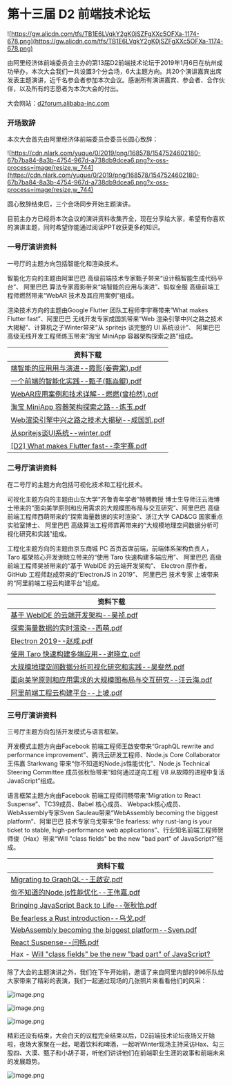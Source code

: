 # 第十三届 D2 前端技术论坛

![https://gw.alicdn.com/tfs/TB1E6LVqkY2gK0jSZFgXXc5OFXa-1174-678.png](https://gw.alicdn.com/tfs/TB1E6LVqkY2gK0jSZFgXXc5OFXa-1174-678.png)

由阿里经济体前端委员会主办的第13届D2前端技术论坛于2019年1月6日在杭州成功举办，本次大会我们一共设置3个分会场，6大主题方向。共20个演讲嘉宾出席发表主题演讲，近千名参会者参加本次会议。感谢所有演讲嘉宾、参会者、合作伙伴，以及所有的志愿者为本次大会的付出。

大会网站：[d2forum.alibaba-inc.com](http://d2forum.alibaba-inc.com/13#/index?_k=7lqawu)

### 开场致辞

本次大会首先由阿里经济体前端委员会委员长圆心致辞：

![https://cdn.nlark.com/yuque/0/2019/png/168578/1547524602180-67b7ba84-8a3b-4754-967d-a738db9dcea6.png?x-oss-process=image/resize,w_744](https://cdn.nlark.com/yuque/0/2019/png/168578/1547524602180-67b7ba84-8a3b-4754-967d-a738db9dcea6.png?x-oss-process=image/resize,w_744)

圆心致辞结束后，三个会场同步开始主题演讲。

目前主办方已经将本次会议的演讲资料收集齐全，现在分享给大家，希望有你喜欢的演讲主题，同时希望你能通过阅读PPT收获更多的知识。

### 一号厅演讲资料

一号厅的主题方向包括智能化和渲染技术。

智能化方向的主题由阿里巴巴 高级前端技术专家甄子带来“设计稿智能生成代码平台”、 阿里巴巴 算法专家霞影带来“端智能的应用与演进”、蚂蚁金服 高级前端工程师燃然带来“WebAR 技术及其应用案例”组成。

渲染技术方向的主题由Google Flutter 团队工程师李宇骞带来“What makes Flutter fast”、阿里巴巴 无线开发专家成国凯带来“Web 渲染引擎中兴之路之技术大揭秘”、计算机之子Winter带来“从 spritejs 谈完整的 UI 系统设计”、 阿里巴巴 高级无线开发工程师炼玉带来“淘宝 MiniApp 容器架构探索之路”组成。


| 资料下载 |
| --- |
| [端智能的应⽤用与演进--霞影(姜霄棠).pdf](https://github.com/d2forum/13th/blob/master/PPT/%E7%AB%AF%E6%99%BA%E8%83%BD%E7%9A%84%E5%BA%94%E2%BD%A4%E7%94%A8%E4%B8%8E%E6%BC%94%E8%BF%9B-%E9%9C%9E%E5%BD%B1(%E5%A7%9C%E9%9C%84%E6%A3%A0).pdf) |
| [一个前端的智能化实践--甄子(甄焱鲲).pdf](https://github.com/d2forum/13th/blob/master/PPT/%E4%B8%80%E4%B8%AA%E5%89%8D%E7%AB%AF%E7%9A%84%E6%99%BA%E8%83%BD%E5%8C%96%E5%AE%9E%E8%B7%B5-%E7%94%84%E5%AD%90(%E7%94%84%E7%84%B1%E9%B2%B2).pdf) |
| [WebAR应用案例和技术详解--燃燃(曾柏然).pdf](https://github.com/d2forum/13th/blob/master/PPT/WebAR%E5%BA%94%E7%94%A8%E6%A1%88%E4%BE%8B%E5%92%8C%E6%8A%80%E6%9C%AF%E8%AF%A6%E8%A7%A3-%E7%87%83%E7%87%83(%E6%9B%BE%E6%9F%8F%E7%84%B6).pdf) |
| [淘宝 MiniApp 容器架构探索之路--炼玉.pdf](https://github.com/d2forum/13th/blob/master/PPT/%E6%B7%98%E5%AE%9D%20MiniApp%20%E5%AE%B9%E5%99%A8%E6%9E%B6%E6%9E%84%E6%8E%A2%E7%B4%A2%E4%B9%8B%E8%B7%AF--%E7%82%BC%E7%8E%89.pdf) |
| [Web渲染引擎中兴之路之技术大揭秘--成国凯.pdf](https://github.com/d2forum/13th/blob/master/PPT/Web%E6%B8%B2%E6%9F%93%E5%BC%95%E6%93%8E%E4%B8%AD%E5%85%B4%E4%B9%8B%E8%B7%AF%E4%B9%8B%E6%8A%80%E6%9C%AF%E5%A4%A7%E6%8F%AD%E7%A7%98--%E6%88%90%E5%9B%BD%E5%87%AF.pdf) |
| [从spritejs谈UI系统--winter.pdf](https://github.com/d2forum/13th/blob/master/PPT/%E4%BB%8Espritejs%E8%B0%88UI%E7%B3%BB%E7%BB%9F.pdf) |
| [[D2] What makes Flutter fast--李宇骞.pdf](https://github.com/d2forum/13th/blob/master/PPT/%5BD2%5D%20What%20makes%20Flutter%20fast.pdf) |

### 二号厅演讲资料

在二号厅的主题方向包括可视化技术和工程化技术。

可视化主题方向的主题由山东大学“齐鲁青年学者”特聘教授 博士生导师汪云海博士带来的“面向美学原则和应用需求的大规模图布局与交互研究”、阿里巴巴 高级前端工程师西萌带来的“探索海量数据的实时渲染”、浙江大学 CAD&CG 国家重点实验室博士、 阿里巴巴 高级算法工程师霏苒带来的“大规模地理空间数据分析可视化研究和实践”组成。

工程化主题方向的主题由京东商城 PC 首页首席前端，前端体系架构负责人，Taro 框架核心开发谢晓立带来的“使用 Taro 快速构建多端应用”、 阿里巴巴 高级前端工程师昊祯带来的“基于 WebIDE 的云端开发架构”、 Electron 原作者，GitHub 工程师赵成带来的“ElectronJS in 2019”、 阿里巴巴 技术专家 上坡带来的“阿里前端工程云构建平台”组成。

| 资料下载 |
| --- |
| [基于 WebIDE 的云端开发架构--昊祯.pdf](https://github.com/d2forum/13th/blob/master/PPT/%E6%98%8A%E7%A5%AF-%E5%9F%BA%E4%BA%8EWebIDE%E7%9A%84%E4%BA%91%E7%AB%AF%E5%BC%80%E5%8F%91%E6%9E%B6%E6%9E%84.pdf) |
| [探索海量数据的实时渲染--西萌.pdf](https://github.com/d2forum/13th/blob/master/PPT/%E8%A5%BF%E8%90%8C-%E6%8E%A2%E7%B4%A2%E6%B5%B7%E9%87%8F%E6%95%B0%E6%8D%AE%E7%9A%84%E5%AE%9E%E6%97%B6%E6%B8%B2%E6%9F%93.pdf) |
| [Electron 2019--赵成.pdf](https://github.com/d2forum/13th/blob/master/PPT/%E8%B5%B5%E6%88%90-Electron%202019.pdf) |
| [使用 Taro 快速构建多端应用--谢晓立.pdf](https://github.com/d2forum/13th/blob/master/PPT/%E8%B0%A2%E6%99%93%E7%AB%8B-%E4%BD%BF%E7%94%A8%20Taro%20%E5%BF%AB%E9%80%9F%E6%9E%84%E5%BB%BA%E5%A4%9A%E7%AB%AF%E5%BA%94%E7%94%A8.pdf) |
| [大规模地理空间数据分析可视化研究和实践--吴斐然.pdf](https://github.com/d2forum/13th/blob/master/PPT/%E5%90%B4%E6%96%90%E7%84%B6-%E5%A4%A7%E8%A7%84%E6%A8%A1%E5%9C%B0%E7%90%86%E7%A9%BA%E9%97%B4%E6%95%B0%E6%8D%AE%E5%88%86%E6%9E%90%E5%8F%AF%E8%A7%86%E5%8C%96%E7%A0%94%E7%A9%B6%E5%92%8C%E5%AE%9E%E8%B7%B5.pdf) |
| [面向美学原则和应用需求的大规模图布局与交互研究--汪云海.pdf](https://github.com/d2forum/13th/blob/master/PPT/%E6%B1%AA%E4%BA%91%E6%B5%B7-%E9%9D%A2%E5%90%91%E7%BE%8E%E5%AD%A6%E5%8E%9F%E5%88%99%E5%92%8C%E5%BA%94%E7%94%A8%E9%9C%80%E6%B1%82%E7%9A%84%E5%A4%A7%E8%A7%84%E6%A8%A1%E5%9B%BE%E5%B8%83%E5%B1%80%E4%B8%8E%E4%BA%A4%E4%BA%92%E7%A0%94%E7%A9%B6.pdf) |
| [阿里前端工程云构建平台--上坡.pdf](https://github.com/d2forum/13th/blob/master/PPT/%E4%B8%8A%E5%9D%A1-%E9%98%BF%E9%87%8C%E5%89%8D%E7%AB%AF%E5%B7%A5%E7%A8%8B%E4%BA%91%E6%9E%84%E5%BB%BA%E5%B9%B3%E5%8F%B0.pdf) |

### 三号厅演讲资料

三号厅主题方向包括开发模式与语言框架。

开发模式主题方向由Facebook 前端工程师王啟安带来“GraphQL rewrite and performance improvement”、腾讯云研发工程师、Node.js Core Collaborator王伟嘉 Starkwang 带来“你不知道的Node.js性能优化”、Node.js Technical Steering Committee 成员张秋怡带来“如何通过逆向工程 V8 从故障的进程中复活 JavaScript”组成。

语言框架主题方向由Facebook 前端工程师闫畅带来“Migration to React Suspense”、TC39成员、Babel 核心成员、 Webpack核心成员、 WebAssembly专家Sven Sauleau带来“WebAssembly becoming the biggest platform”、阿里巴巴 技术专家乌戈带来“Be fearless: why rust-lang is your ticket to stable, high-performance web applications”、行业知名前端工程师贺师俊（Hax）带来“Will "class fields" be the new "bad part" of JavaScript?”组成。

| 资料下载 |
| --- |
| [Migrating to GraphQL--王啟安.pdf](https://github.com/d2forum/13th/blob/master/PPT/%E7%8E%8B%E5%95%9F%E5%AE%89%20-%20Migrating%20to%20GraphQL.pdf) |
| [你不知道的Node.js性能优化--王伟嘉.pdf](https://github.com/d2forum/13th/blob/master/PPT/%E7%8E%8B%E4%BC%9F%E5%98%89%20-%20%E4%BD%A0%E4%B8%8D%E7%9F%A5%E9%81%93%E7%9A%84Node.js%E6%80%A7%E8%83%BD%E4%BC%98%E5%8C%96.pdf) |
| [Bringing JavaScript Back to Life--张秋怡.pdf](https://github.com/d2forum/13th/blob/master/PPT/%E5%BC%A0%E7%A7%8B%E6%80%A1%20-%20Bringing%20JavaScript%20Back%20to%20Life.pdf) |
| [Be fearless a Rust introduction--乌戈.pdf](https://github.com/d2forum/13th/blob/master/PPT/%E4%B9%8C%E6%88%88-Be%20fearless%20a%20Rust%20introduction.pdf) |
| [WebAssembly becoming the biggest platform--Sven.pdf](https://github.com/d2forum/13th/blob/master/PPT/Sven%20-%20WebAssembly%20becoming%20the%20biggest%20platform.pdf) |
| [React Suspense--闫畅.pdf](https://github.com/d2forum/13th/blob/master/PPT/%E9%97%AB%E7%95%85%20-%20React%20Suspense.pdf) |
| Hax - [Will "class fields" be the new "bad part" of JavaScript?](https://johnhax.net/2019/class-fields/slide) |

除了大会的主题演讲之外，我们在下午开始前，邀请了来自阿里内部的996乐队给大家带来了精彩的表演，我们一起通过现场的几张照片来看看他们的风采：

![image.png](https://cdn.nlark.com/yuque/0/2019/png/168578/1547530205751-19707fc1-9cd5-489c-b263-452d71fb5067.png#align=left&display=inline&height=631&name=image.png&originHeight=1262&originWidth=1948&size=2959463&width=974)


![image.png](https://cdn.nlark.com/yuque/0/2019/png/168578/1547530242909-6bfd0b30-1da6-4086-ad09-9c9fb907bcf3.png#align=left&display=inline&height=591&name=image.png&originHeight=1182&originWidth=1702&size=1940632&width=851)

![image.png](https://cdn.nlark.com/yuque/0/2019/png/168578/1547530264893-543b3f36-29a8-4035-8991-368208b21157.png#align=left&display=inline&height=537&name=image.png&originHeight=1074&originWidth=1548&size=2489033&width=774)


精彩还没有结束，大会白天的议程完全结束以后，D2前端技术论坛夜场又开始啦，夜场大家聚在一起，喝着饮料和啤酒，一起听Winter现场主持采访Hax、勾三股四、大漠、甄子和小胡子哥，听他们讲讲他们在前端职业生涯的故事和前端未来的发展趋势。

![image.png](https://cdn.nlark.com/yuque/0/2019/png/168578/1547530489686-956b8050-58b4-4650-a7ce-e9eff9ce0e90.png#align=left&display=inline&height=581&name=image.png&originHeight=1162&originWidth=1600&size=1466421&width=800)
